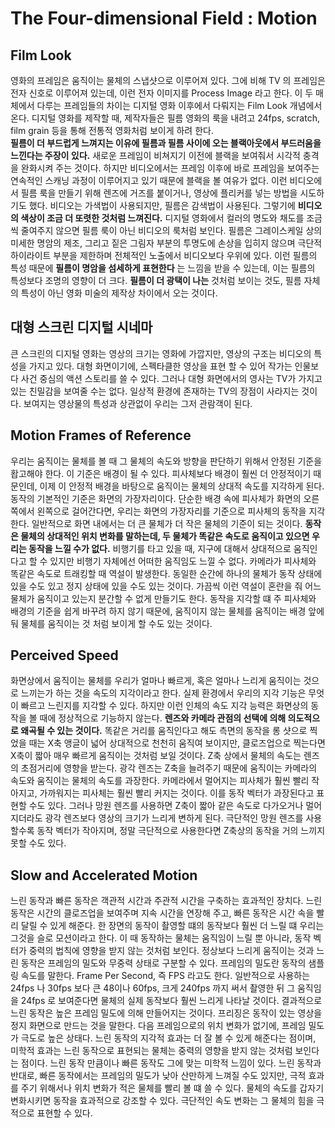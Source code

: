 # The Four-dimensional Field : Motion
## Film Look
영화의 프레임은 움직이는 물체의 스냅샷으로 이루어져 있다. 그에 비해 TV 의 프레임은 전자 신호로 이루어져 있는데, 이런 전자 이미지를 Process Image 라고 한다.
이 두 매체에서 다루는 프레임들의 차이는 디지털 영화 이후에서 다뤄지는 Film Look 개념에서 온다.
디지털 영화를 제작할 때, 제작자들은 필름 영화의 룩을 내려고 24fps, scratch, film grain 등을 통해 전통적 영화처럼 보이게 하려 한다.   
__필름이 더 부드럽게 느껴지는 이유에 필름과 필름 사이에 오는 블랙아웃에서 부드러움을 느낀다는 주장이 있다.__
새로운 프레임이 비쳐지기 이전에 블랙을 보여줘서 시각적 충격을 완화시켜 주는 것이다.
하지만 비디오에서는 프레임 이후에 바로 프레임을 보여주는 연속적인 스캐닝 과정이 이루어지고 있기 때문에 블랙을 볼 여유가 없다.
이런 비디오에서 필름 룩을 만들기 위해 렌즈에 거즈를 붙이거나, 영상에 플리커를 넣는 방법을 시도하기도 했다.
비디오는 가색법이 사용되지만, 필름은 감색법이 사용된다. 그렇기에 __비디오의 색상이 조금 더 또렷한 것처럼 느껴진다.__
디지털 영화에서 컬러의 명도와 채도를 조금씩 줄여주지 않으면 필름 룩이 아닌 비디오의 룩처럼 보인다.
필름은 그레이스케일 상의 미세한 명암의 제조, 그리고 짙은 그림자 부분의 투명도에 손상을 입히지 않으며 극단적 하이라이트 부분을 제한하며 전체적인 노출에서 비디오보다 우위에 있다.
이런 필름의 특성 때문에 __필름이 명암을 섬세하게 표현한다__ 는 느낌을 받을 수 있는데, 이는 필름의 특성보다 조명의 영향이 더 크다.
__필름이 더 광택이 나는__ 것처럼 보이는 것도, 필름 자체의 특성이 아닌 영화 미술의 제작상 차이에서 오는 것이다.

## 대형 스크린 디지털 시네마
큰 스크린의 디지털 영화는 영상의 크기는 영화에 가깝지만, 영상의 구조는 비디오의 특성을 가지고 있다.
대형 화면이기에, 스펙타클한 영상을 표현 할 수 있어 작가는 인물보다 사건 중심의 액션 스토리를 쓸 수 있다. 
그러나 대형 화면에서의 영사는 TV가 가지고 있는 친밀감을 보여줄 수는 없다.
일상적 환경에 존재하는 TV의 장점이 사라지는 것이다. 보여지는 영상물의 특성과 상관없이 우리는 그저 관람객이 된다.

## Motion Frames of Reference
우리는 움직이는 물체를 볼 때 그 물체의 속도와 방향을 판단하기 위해서 안정된 기준을 홥고해야 한다. 이 기준은 배경이 될 수 있다.
피사체보다 배경이 훨씬 더 안정적이기 때문인데, 이제 이 안정적 배경을 바탕으로 움직이는 물체의 상대적 속도를 지각하게 된다.
동작의 기본적인 기준은 화면의 가장자리이다. 
단순한 배경 속에 피사체가 화면의 오른쪽에서 왼쪽으로 걸어간다면, 우리는 화면의 가장자리를 기준으로 피사체의 동작을 지각한다.
일반적으로 화면 내에서는 더 큰 물체가 더 작은 물체의 기준이 되는 것이다.
__동작은 물체의 상대적인 위치 변화를 말하는데, 두 물체가 똑같은 속도로 움직이고 있으면 우리는 동작을 느낄 수가 없다.__
비행기를 타고 있을 때, 지구에 대해서 상대적으로 움직인다고 할 수 있지만 비행기 자체에선 어떠한 움직임도 느낄 수 없다.
카메라가 피사체와 똑같은 속도로 트래킹할 때 역설이 발생한다. 동일한 순간에 하나의 물체가 동작 상태에 있을 수도 있고 정지 상태에 있을 수도 있는 것이다.
가끔씩 이런 역설이 혼란을 줘 어느 물체가 움직이고 있는지 분간할 수 없게 만들기도 한다.
동작을 지각할 떄 주 피사체와 배경의 기준을 쉽게 바꾸려 하지 않기 때문에, 움직이지 않는 물체를 움직이는 배경 앞에 둬 물체를 움직이는 것 처럼 보이게 할 수도 있는 것이다.

## Perceived Speed
화면상에서 움직이는 물체를 우리가 얼마나 빠르게, 혹은 얼마나 느리게 움직이는 것으로 느끼는가 하는 것을 속도의 지각이라고 한다.
실제 환경에서 우리의 지각 기능은 무엇이 빠르고 느린지를 지각할 수 있다. 하지만 이런 인체의 속도 지각 능력은 화면상의 동작을 볼 때에 정상적으로 기능하지 않는다.
__렌즈와 카메라 관점의 선택에 의해 의도적으로 왜곡될 수 있는 것이다.__
똑같은 거리를 움직인다고 해도 측면의 동작을 롱 샷으로 찍었을 때는 X축 앵글이 넓어 상대적으로 천천히 움직여 보이지만, 클로즈업으로 찍는다면 X축이 짧아 매우 빠르게 움직이는 것처럼 보일 것이다.
Z축 상에서 물체의 속도는 렌즈의 초점거리에 영향을 받는다.
광각 렌즈는 Z축을 늘려주기 때문에 움직이는 카메라의 속도와 움직이는 물체의 속도를 과장한다.
카메라에서 멀어지는 피사체가 훨씬 빨리 작아지고, 가까워지는 피사체는 훨씬 빨리 커지는 것이다.
이를 동작 벡터가 과장된다고 표현할 수도 있다.
그러나 망원 렌즈를 사용하면 Z축이 짧아 같은 속도로 다가오거나 멀어지더라도 광각 렌즈보다 영상의 크기가 느리게 변하게 된다.
극단적인 망원 렌즈를 사용할수록 동작 벡터가 작아지며, 정말 극단적으로 사용한다면 Z축상의 동작을 거의 느끼지 못할 수도 있다.

## Slow and Accelerated Motion
느린 동작과 빠른 동작은 객관적 시간과 주관적 시간을 구축하는 효과적인 장치다.
느린 동작은 시간의 클로즈업을 보여주며 지속 시간을 연장해 주고, 빠른 동작은 시간 속을 빨리 달릴 수 있게 해준다.
한 장면의 동작이 촬영할 떄의 동작보다 훨씬 더 느릴 떄 우리는 그것을 슬로 모션이라고 한다. 이 때 동작하는 물체는 움직임이 느릴 뿐 아니라, 동작 벡터가 중력의 법칙에 영향을 받지 않는 것처럼 보인다.
정상보다 느리게 움직이는 것과 느린 동작은 프레임의 밀도와 무중력 상태로 구분할 수 있다.
프레임의 밀도란 동작의 샘플링 속도를 말한다. Frame Per Second, 즉 FPS 라고도 한다.
일반적으로 사용하는 24fps 나 30fps 보다 큰 48이나 60fps, 크게 240fps 까지 써서 촬영한 뒤 그 움직임을 24fps 로 보여준다면 물체의 실제 동작보다 훨씬 느리게 나타날 것이다.
결과적으로 느린 동작은 높은 프레임 밀도에 의해 만들어지는 것이다.
프리징은 동작이 있는 영상을 정지 화면으로 만드는 것을 말한다. 다음 프레임으로의 위치 변화가 없기에, 프레임 밀도가 극도로 높은 상태다.
느린 동작의 지각적 효과는 더 잘 볼 수 있게 해준다는 점이며, 미학적 효과는 느린 동작으로 표현되는 물체는 중력의 영향을 받지 않는 것처럼 보인다는 점이다.
느린 동작 만큼이나 빠른 동작도 그에 맞는 미학적 느낌이 있다.
느린 동작과 반대로, 빠른 동작에서는 프레임의 밀도가 낮아 산만하게 느껴질 수도 있지만, 극적 효과를 주기 위해서나 위치 변화가 적은 물체를 빨리 볼 떄 쓸 수 있다.
물체의 속도를 갑자기 변화시키면 동작을 효과적으로 강조할 수 있다. 극단적인 속도 변화는 그 물체의 힘을 극적으로 표현할 수 있다.
